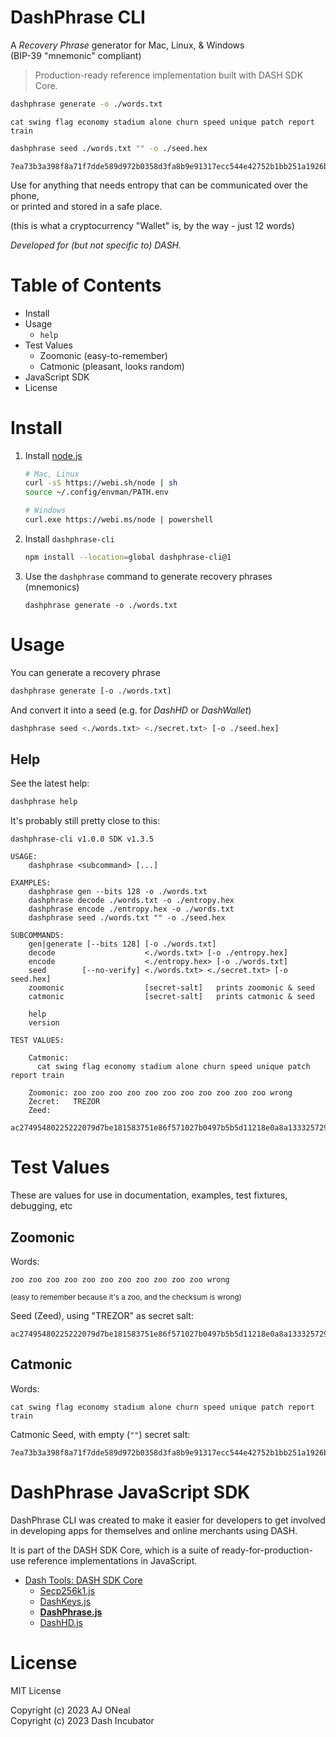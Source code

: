 # DashPhrase CLI

A _Recovery Phrase_ generator for Mac, Linux, &amp; Windows \
(BIP-39 "mnemonic" compliant)

> Production-ready reference implementation built with DASH SDK Core.

```sh
dashphrase generate -o ./words.txt
```

```text
cat swing flag economy stadium alone churn speed unique patch report train
```

```sh
dashphrase seed ./words.txt "" -o ./seed.hex
```

```text
7ea73b3a398f8a71f7dde589d972b0358d3fa8b9e91317ecc544e42752b1bb251a1926b1f4c69eec0a80c0396aa0f7df29f7d73411d3106eba539f3d584fcdf8
```

Use for anything that needs entropy that can be communicated over the phone, \
or printed and stored in a safe place.

(this is what a cryptocurrency "Wallet" is, by the way - just 12 words)

_Developed for (but not specific to) DASH._

# Table of Contents

- Install
- Usage
  - `help`
- Test Values
  - Zoomonic (easy-to-remember)
  - Catmonic (pleasant, looks random)
- JavaScript SDK
- License

# Install

1. Install [node.js](https://webinstall.dev/node)

   ```sh
   # Mac, Linux
   curl -sS https://webi.sh/node | sh
   source ~/.config/envman/PATH.env
   ```

   ```sh
   # Windows
   curl.exe https://webi.ms/node | powershell
   ```

2. Install `dashphrase-cli`
   ```sh
   npm install --location=global dashphrase-cli@1
   ```
3. Use the `dashphrase` command to generate recovery phrases (mnemonics)

   ```text
   dashphrase generate -o ./words.txt
   ```

# Usage

You can generate a recovery phrase

```sh
dashphrase generate [-o ./words.txt]
```

And convert it into a seed (e.g. for _DashHD_ or _DashWallet_)

```sh
dashphrase seed <./words.txt> <./secret.txt> [-o ./seed.hex]
```

## Help

See the latest help:

```sh
dashphrase help
```

It's probably still pretty close to this:

```text
dashphrase-cli v1.0.0 SDK v1.3.5

USAGE:
    dashphrase <subcommand> [...]

EXAMPLES:
    dashphrase gen --bits 128 -o ./words.txt
    dashphrase decode ./words.txt -o ./entropy.hex
    dashphrase encode ./entropy.hex -o ./words.txt
    dashphrase seed ./words.txt "" -o ./seed.hex

SUBCOMMANDS:
    gen|generate [--bits 128] [-o ./words.txt]
    decode                    <./words.txt> [-o ./entropy.hex]
    encode                    <./entropy.hex> [-o ./words.txt]
    seed        [--no-verify] <./words.txt> <./secret.txt> [-o seed.hex]
    zoomonic                  [secret-salt]   prints zoomonic & seed
    catmonic                  [secret-salt]   prints catmonic & seed

    help
    version

TEST VALUES:

    Catmonic:
      cat swing flag economy stadium alone churn speed unique patch report train

    Zoomonic: zoo zoo zoo zoo zoo zoo zoo zoo zoo zoo zoo wrong
    Zecret:   TREZOR
    Zeed:
      ac27495480225222079d7be181583751e86f571027b0497b5b5d11218e0a8a13332572917f0f8e5a589620c6f15b11c61dee327651a14c34e18231052e48c069
```

# Test Values

These are values for use in documentation, examples, test fixtures, debugging,
etc

## Zoomonic

Words:

```text
zoo zoo zoo zoo zoo zoo zoo zoo zoo zoo zoo wrong
```

<small>(easy to remember because it's a zoo, and the checksum is wrong)</small>

Seed (Zeed), using "TREZOR" as secret salt:

```text
ac27495480225222079d7be181583751e86f571027b0497b5b5d11218e0a8a13332572917f0f8e5a589620c6f15b11c61dee327651a14c34e18231052e48c069
```

## Catmonic

Words:

```text
cat swing flag economy stadium alone churn speed unique patch report train
```

Catmonic Seed, with empty (`""`) secret salt:

```text
7ea73b3a398f8a71f7dde589d972b0358d3fa8b9e91317ecc544e42752b1bb251a1926b1f4c69eec0a80c0396aa0f7df29f7d73411d3106eba539f3d584fcdf8
```

# DashPhrase JavaScript SDK

DashPhrase CLI was created to make it easier for developers to get involved in
developing apps for themselves and online merchants using DASH.

It is part of the DASH SDK Core, which is a suite of ready-for-production-use
reference implementations in JavaScript.

- [Dash Tools: DASH SDK Core][dash-sdk-core]
  - [Secp256k1.js][secp256k1-js]
  - [DashKeys.js][dashkeys-js]
  - [**DashPhrase.js**][dashphrase-js]
  - [DashHD.js][dashhd-js]

[dash-sdk-core]: https://github.com/dashhive/dash-tools
[secp256k1-js]: https://github.com/dashhive/Secp256k1.js
[dashkeys-js]: https://github.com/dashhive/DashKeys.js
[dashphrase-js]: https://github.com/dashhive/DashPhrase.js
[dashhd-js]: https://github.com/dashhive/DashHD.js

# License

MIT License

Copyright (c) 2023 AJ ONeal \
Copyright (c) 2023 Dash Incubator
